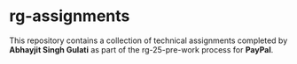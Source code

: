 # rg-assignments

This repository contains a collection of technical assignments completed by **Abhayjit Singh Gulati** as part of the rg-25-pre-work process for **PayPal**. 





